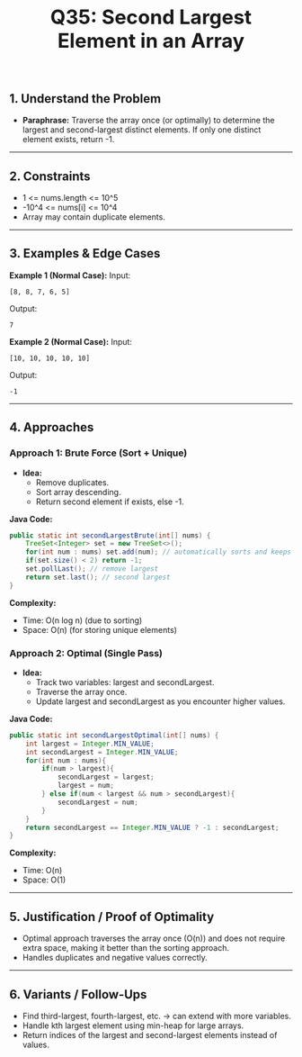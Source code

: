 <!-- #region 35-Second Largest Element in an Array -->

<br>
<h1 style="text-align:center; font-size:2.5em; font-weight:bold;">Q35: Second Largest Element in an Array</h1>
<br>

## 1. Understand the Problem
- **Paraphrase:** Traverse the array once (or optimally) to determine the largest and second-largest distinct elements. If only one distinct element exists, return -1.

---

## 2. Constraints

- 1 <= nums.length <= 10^5
- -10^4 <= nums[i] <= 10^4
- Array may contain duplicate elements.


---

## 3. Examples & Edge Cases

**Example 1 (Normal Case):**
Input:
```text
[8, 8, 7, 6, 5]
```
Output:
```text
7
```

**Example 2 (Normal Case):**
Input:
```text
[10, 10, 10, 10, 10]
```
Output:
```text
-1
```


---

## 4. Approaches

### Approach 1: Brute Force (Sort + Unique)

- **Idea:**
  - Remove duplicates.
  - Sort array descending.
  - Return second element if exists, else -1.

**Java Code:**
```java
public static int secondLargestBrute(int[] nums) {
    TreeSet<Integer> set = new TreeSet<>();
    for(int num : nums) set.add(num); // automatically sorts and keeps unique
    if(set.size() < 2) return -1;
    set.pollLast(); // remove largest
    return set.last(); // second largest
}
```

**Complexity:**
- Time: O(n log n) (due to sorting)
- Space: O(n) (for storing unique elements)

### Approach 2: Optimal (Single Pass)

- **Idea:**
  - Track two variables: largest and secondLargest.
  - Traverse the array once.
  - Update largest and secondLargest as you encounter higher values.

**Java Code:**
```java
public static int secondLargestOptimal(int[] nums) {
    int largest = Integer.MIN_VALUE;
    int secondLargest = Integer.MIN_VALUE;
    for(int num : nums){
        if(num > largest){
            secondLargest = largest;
            largest = num;
        } else if(num < largest && num > secondLargest){
            secondLargest = num;
        }
    }
    return secondLargest == Integer.MIN_VALUE ? -1 : secondLargest;
}
```

**Complexity:**
- Time: O(n)
- Space: O(1)


---

## 5. Justification / Proof of Optimality

- Optimal approach traverses the array once (O(n)) and does not require extra space, making it better than the sorting approach.
- Handles duplicates and negative values correctly.

---

## 6. Variants / Follow-Ups

- Find third-largest, fourth-largest, etc. → can extend with more variables.
- Handle kth largest element using min-heap for large arrays.
- Return indices of the largest and second-largest elements instead of values.

<!-- #endregion -->

